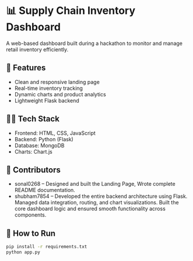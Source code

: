# 📊 Supply Chain Inventory Dashboard

A web-based dashboard built during a hackathon to monitor and manage retail inventory efficiently.

## 🚀 Features
- Clean and responsive landing page
- Real-time inventory tracking
- Dynamic charts and product analytics
- Lightweight Flask backend

## 🧑‍💻 Tech Stack
- Frontend: HTML, CSS, JavaScript
- Backend: Python (Flask)
- Database: MongoDB
- Charts: Chart.js

## 👥 Contributors
- sonal0268 – Designed and built the Landing Page, Wrote complete README documentation.
- shubham7854 – Developed the entire backend architecture using Flask.  
  Managed data integration, routing, and chart visualizations. Built the core dashboard logic and ensured smooth functionality across components.

## 🚀 How to Run
```bash
pip install -r requirements.txt
python app.py
